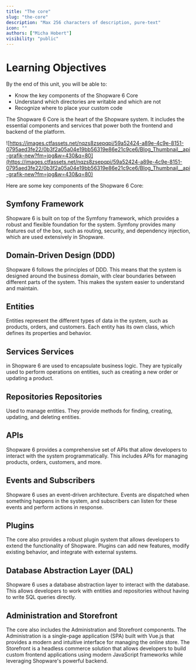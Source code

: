 ```yaml
---
title: "The core"
slug: "the-core"
description: "Max 256 characters of description, pure-text"
icon: ""
authors: ["Micha Hobert"]
visibility: "public"
---
```


# Learning Objectives

By the end of this unit, you will be able to:

- Know the key components of the Shopware 6 Core
- Understand which directories are writable and which are not
- Recognize where to place your custom code

The Shopware 6 Core is the heart of the Shopware system. It includes the essential components and services that power both the frontend and backend of the platform.

![https://images.ctfassets.net/nqzs8zsepqpi/59a52424-a89e-4c9e-8151-0795aed3fe22/0b3f2a05a04e19bb56319e86e21c9ce6/Blog_Thumbnail__api-grafik-new?fm=jpg&w=430&q=80](https://images.ctfassets.net/nqzs8zsepqpi/59a52424-a89e-4c9e-8151-0795aed3fe22/0b3f2a05a04e19bb56319e86e21c9ce6/Blog_Thumbnail__api-grafik-new?fm=jpg&w=430&q=80)

Here are some key components of the Shopware 6 Core:

## Symfony Framework 
Shopware 6 is built on top of the Symfony framework, which provides a robust and flexible foundation for the system. Symfony provides many features out of the box, such as routing, security, and dependency injection, which are used extensively in Shopware.

## Domain-Driven Design (DDD) 
Shopware 6 follows the principles of DDD. This means that the system is designed around the business domain, with clear boundaries between different parts of the system. This makes the system easier to understand and maintain.

## Entities  
Entities represent the different types of data in the system, such as products, orders, and customers. Each entity has its own class, which defines its properties and behavior.

## Services Services
in Shopware 6 are used to encapsulate business logic. They are typically used to perform operations on entities, such as creating a new order or updating a product.

## Repositories Repositories
Used to manage entities. They provide methods for finding, creating, updating, and deleting entities.

## APIs
Shopware 6 provides a comprehensive set of APIs that allow developers to interact with the system programmatically. This includes APIs for managing products, orders, customers, and more.

## Events and Subscribers
Shopware 6 uses an event-driven architecture. Events are dispatched when something happens in the system, and subscribers can listen for these events and perform actions in response.

## Plugins
The core also provides a robust plugin system that allows developers to extend the functionality of Shopware. Plugins can add new features, modify existing behavior, and integrate with external systems.

## Database Abstraction Layer (DAL)
Shopware 6 uses a database abstraction layer to interact with the database. This allows developers to work with entities and repositories without having to write SQL queries directly.

## Administration and Storefront
The core also includes the Administration and Storefront components. The Administration is a single-page application (SPA) built with Vue.js that provides a modern and intuitive interface for managing the online store. The Storefront is a headless commerce solution that allows developers to build custom frontend applications using modern JavaScript frameworks while leveraging Shopware's powerful backend.